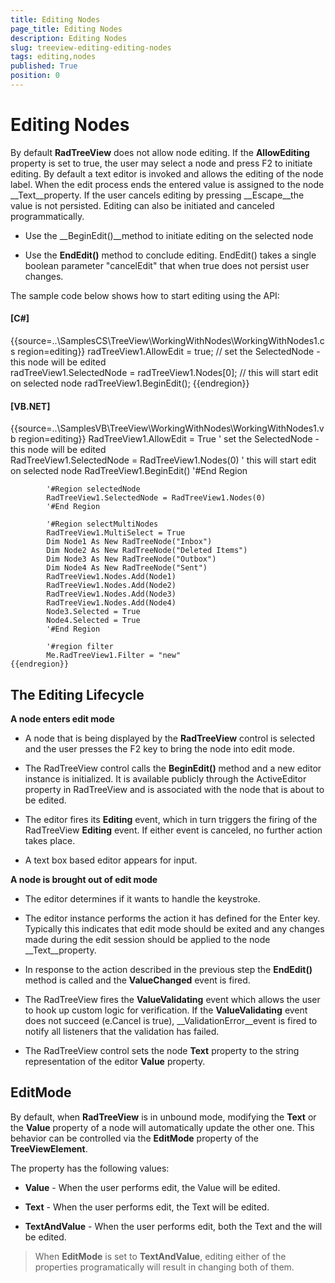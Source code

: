 ```yaml
---
title: Editing Nodes
page_title: Editing Nodes
description: Editing Nodes
slug: treeview-editing-editing-nodes
tags: editing,nodes
published: True
position: 0
---
```


# Editing Nodes



By default __RadTreeView__ does not allow node editing. If the __AllowEditing__ property is set to true, the user may select a node and press F2 to initiate editing. By default a text editor is invoked and allows the editing of the node label. When the edit process ends the entered value is assigned to the node __Text__property. If the user cancels editing by pressing __Escape__the value is not persisted. Editing can also be initiated and canceled programmatically.
      

* Use the __BeginEdit()__method to initiate editing on the selected node
          

* Use the __EndEdit()__ method to conclude editing. EndEdit() takes a single boolean parameter "cancelEdit" that when true does not persist user changes.
          

The sample code below shows how to start editing using the API:

#### __[C#]__

{{source=..\SamplesCS\TreeView\WorkingWithNodes\WorkingWithNodes1.cs region=editing}}
	            radTreeView1.AllowEdit = true;
	            // set the SelectedNode - this node will be edited  
	            radTreeView1.SelectedNode = radTreeView1.Nodes[0];
	            // this will start edit on selected node
	            radTreeView1.BeginEdit();
	{{endregion}}



#### __[VB.NET]__

{{source=..\SamplesVB\TreeView\WorkingWithNodes\WorkingWithNodes1.vb region=editing}}
	        RadTreeView1.AllowEdit = True
	        ' set the SelectedNode - this node will be edited  
	        RadTreeView1.SelectedNode = RadTreeView1.Nodes(0)
	        ' this will start edit on selected node
	        RadTreeView1.BeginEdit()
	        '#End Region
	
	        '#Region selectedNode
	        RadTreeView1.SelectedNode = RadTreeView1.Nodes(0)
	        '#End Region
	
	        '#Region selectMultiNodes
	        RadTreeView1.MultiSelect = True
	        Dim Node1 As New RadTreeNode("Inbox")
	        Dim Node2 As New RadTreeNode("Deleted Items")
	        Dim Node3 As New RadTreeNode("Outbox")
	        Dim Node4 As New RadTreeNode("Sent")
	        RadTreeView1.Nodes.Add(Node1)
	        RadTreeView1.Nodes.Add(Node2)
	        RadTreeView1.Nodes.Add(Node3)
	        RadTreeView1.Nodes.Add(Node4)
	        Node3.Selected = True
	        Node4.Selected = True
	        '#End Region
	
	        '#region filter
	        Me.RadTreeView1.Filter = "new"
	{{endregion}}



## The Editing Lifecycle

__A node enters edit mode__

* A node that is being displayed by the __RadTreeView__ control is selected and the user presses the F2 key to bring the node into edit mode.
            

* The RadTreeView control calls the __BeginEdit()__ method and a new editor instance is initialized. It is available publicly through the ActiveEditor property in RadTreeView and is associated with the node that is about to be edited.
            

* The editor fires its __Editing__ event, which in turn triggers the firing of the RadTreeView __Editing__ event. If either event is canceled, no further action takes place.
            

* A text box based editor appears for input. 

__A node is brought out of edit mode__

* The editor determines if it wants to handle the keystroke.
            

* The editor instance performs the action it has defined for the Enter key. Typically this indicates that edit mode should be exited and any changes made during the edit session should be applied to the node __Text__property.
            

* In response to the action described in the previous step the __EndEdit()__ method is called and the __ValueChanged__ event is fired.
            

* The RadTreeView fires the __ValueValidating__ event which allows the user to hook up custom logic for verification. If the __ValueValidating__ event does not succeed (e.Cancel is true), __ValidationError__event is fired to notify all listeners that the validation has failed.
            

* The RadTreeView control sets the node __Text__ property to the string representation of the editor __Value__ property.
            

## EditMode

By default, when __RadTreeView__ is in unbound mode, modifying the __Text__ or the
          __Value__ property of a node will automatically update the other one. This behavior can be controlled via the
          __EditMode__ property of the __TreeViewElement__.
        

The property has the following values:

* __Value__ - When the user performs edit, the Value will be edited.
            

* __Text__ - When the user performs edit, the Text will be edited.
            

* __TextAndValue__ - When the user performs edit, both the Text and the will be edited.
            

>When __EditMode__ is set to __TextAndValue__, editing either of the properties programatically will result in changing both of them.
          
